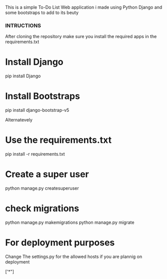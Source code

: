 This is a simple To-Do List Web application i made using Python Django and some bootstraps to add to its beuty

### INTRUCTIONS

After cloning the repository make sure you install the required apps in the requirements.txt

# Install Django
pip install Django


# Install Bootstraps
pip install django-bootstrap-v5

Alternatevely 
# Use the requirements.txt
pip install -r requirements.txt

# Create a super user
python manage.py createsuperuser

# check migrations

python manage.py makemigrations
python manage.py migrate

# For deployment purposes
Change The settings.py for the allowed hosts if you are plannig on deployment

['*"]


